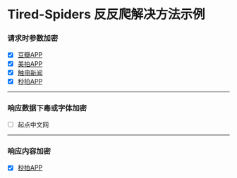 # Tired-Spiders 反反爬解决方法示例
### 请求时参数加密

- [x] [豆瓣APP](./douban/豆瓣.md)
- [x] [美拍APP](./meipai/美拍.md)
- [x] [触电新闻](./itouchtv/触电新闻.md)
- [x] [秒拍APP](./miaopai/秒拍.md)

---

### 响应数据下毒或字体加密

- [ ] 起点中文网

-----

### 响应内容加密

- [x] [秒拍APP](./miaopai/秒拍.md)

